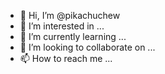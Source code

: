 - 👋 Hi, I’m @pikachuchew
- 👀 I’m interested in ...
- 🌱 I’m currently learning ...
- 💞️ I’m looking to collaborate on ...
- 📫 How to reach me ...

<!---
pikachuchew/pikachuchew is a ✨ special ✨ repository because its `README.md` (this file) appears on your GitHub profile.
You can click the Preview link to take a look at your changes.
--->
